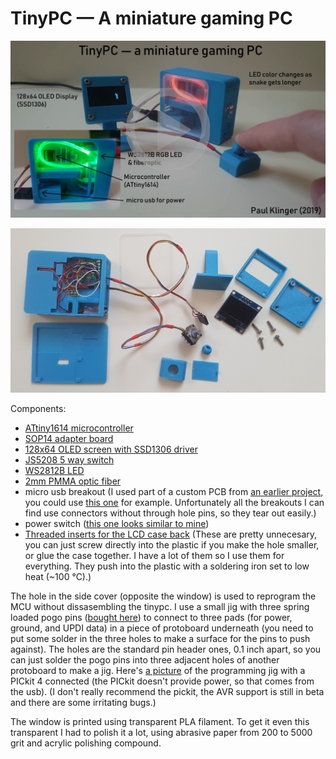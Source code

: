 # TinyPC — A miniature gaming PC


[![](video_link_image.jpg)](https://youtu.be/5YFlxoUL-iw "Project video")

![parts](parts.jpg)

Components:
- [ATtiny1614 microcontroller](https://octopart.com/attiny1614-ssfr-microchip-82181131)
- [SOP14 adapter board](https://www.aliexpress.com/item/7kinds-PCB-Board-SOP8-SOP14-SOP16-SOP20-SOP24-SOP28-QFP-FQFP-TQFP-Turn-To-DIP-Adapter/32863813062.html)
- [128x64 OLED screen with SSD1306 driver](https://www.aliexpress.com/item/Free-Shipping-White-Blue-Whiteand-Blue-color-0-96-inch-128X64-OLED-Display-Module-For-arduino/32713614136.html)
- [JS5208 5 way switch](https://octopart.com/js5208-e-switch-7055822?r=sp&s=BNJOYOgrTFqksTVikSivoQ)
- [WS2812B LED](https://www.aliexpress.com/item/100pcs-DC5V-WS2812B-4Pins-5050-SMD-with-Built-in-WS2811-IC-Individually-Addressable-Digital-RGB-LED/32542036874.html)
- [2mm PMMA optic fiber](https://www.aliexpress.com/item/5mX-Transparent-side-glow-plastic-PMMA-fiber-optic-cable-solid-core-optic-cable-diameter-2mm-3mm/32807597828.html)
- micro usb breakout (I used part of a custom PCB from [an earlier project](https://github.com/PaulKlinger/satellite_tracker), you could use [this one](https://www.aliexpress.com/item/10PCS-CJMCU-Breakout-Power-Supply-Module-Micro-USB-Interface-Power-Adapter-Board-USB-5V-Breakout-Module/32815913372.html) for example. Unfortunately all the breakouts I can find use connectors without through hole pins, so they tear out easily.)
- power switch ([this one looks similar to mine](https://www.aliexpress.com/item/Promotion-50-Pcs-SS12D00G3-2-Position-SPDT-1P2T-3-Pin-PCB-Panel-Mini-Vertical-Slide-Switch/32649542037.html))
- [Threaded inserts for the LCD case back](https://www.aliexpress.com/item/100pcs-lot-Brass-insert-M2-M2-5-M3-Through-thread-brass-insert-nut-knurled-nuts/32840519444.html) (These are pretty unnecesary, you can just screw directly into the plastic if you make the hole smaller, or glue the case together. I have a lot of them so I use them for everything. They push into the plastic with a soldering iron set to low heat (~100 °C).)

The hole in the side cover (opposite the window) is used to reprogram the MCU without dissasembling the tinypc. I use a small jig with three spring loaded pogo pins ([bought here](https://www.aliexpress.com/item/50pcs-set-New-P75-B1-Dia-1-02mm-100g-Cusp-Spear-Spring-Loaded-Test-Probes-Pogo/32767984398.html)) to connect to three pads (for power, ground, and UPDI data) in a piece of protoboard underneath (you need to put some solder in the three holes to make a surface for the pins to push against). The holes are the standard pin header ones, 0.1 inch apart, so you can just solder the pogo pins into three adjacent holes of another protoboard to make a jig. Here's [a picture](https://raw.githubusercontent.com/PaulKlinger/ndice/master/programming_jig.jpg) of the programming jig with a PICkit 4 connected (the PICkit doesn't provide power, so that comes from the usb). (I don't really recommend the pickit, the AVR support is still in beta and there are some irritating bugs.)

The window is printed using transparent PLA filament. To get it even this transparent I had to polish it a lot, using abrasive paper from 200 to 5000 grit and acrylic polishing compound.
